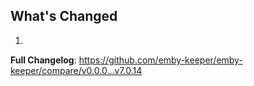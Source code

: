## What's Changed

1.

**Full Changelog**: https://github.com/emby-keeper/emby-keeper/compare/v0.0.0...v7.0.14
